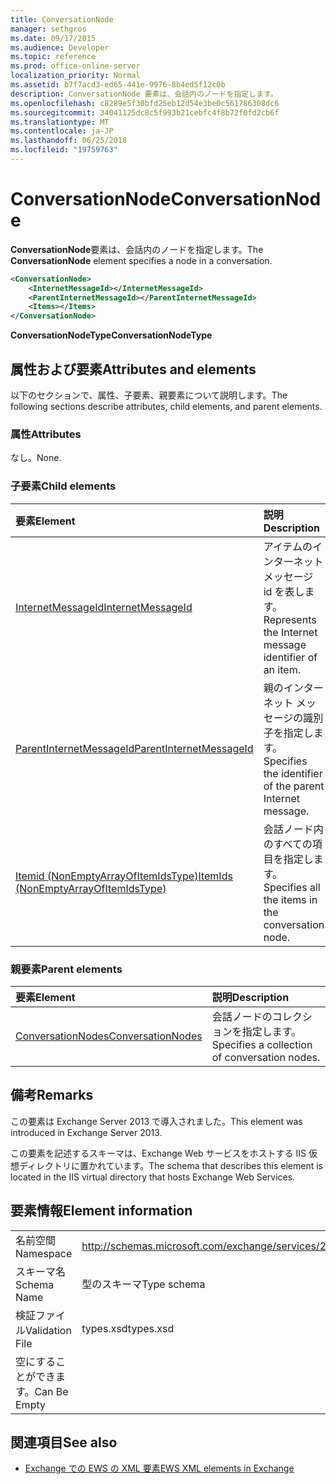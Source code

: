 ```yaml
---
title: ConversationNode
manager: sethgros
ms.date: 09/17/2015
ms.audience: Developer
ms.topic: reference
ms.prod: office-online-server
localization_priority: Normal
ms.assetid: b7f7acd3-ed65-441e-9976-8b4ed5f12c0b
description: ConversationNode 要素は、会話内のノードを指定します。
ms.openlocfilehash: c8289e5f30bfd25eb12d54e3be0c561786308dc6
ms.sourcegitcommit: 34041125dc8c5f993b21cebfc4f8b72f0fd2cb6f
ms.translationtype: MT
ms.contentlocale: ja-JP
ms.lasthandoff: 06/25/2018
ms.locfileid: "19759763"
---
```

# <a name="conversationnode"></a><span data-ttu-id="36b50-103">ConversationNode</span><span class="sxs-lookup"><span data-stu-id="36b50-103">ConversationNode</span></span>

<span data-ttu-id="36b50-104">**ConversationNode**要素は、会話内のノードを指定します。</span><span class="sxs-lookup"><span data-stu-id="36b50-104">The **ConversationNode** element specifies a node in a conversation.</span></span> 
  
```XML
<ConversationNode>
    <InternetMessageId></InternetMessageId>
    <ParentInternetMessageId></ParentInternetMessageId>
    <Items></Items>
</ConversationNode>
```

 <span data-ttu-id="36b50-105">**ConversationNodeType**</span><span class="sxs-lookup"><span data-stu-id="36b50-105">**ConversationNodeType**</span></span>
## <a name="attributes-and-elements"></a><span data-ttu-id="36b50-106">属性および要素</span><span class="sxs-lookup"><span data-stu-id="36b50-106">Attributes and elements</span></span>

<span data-ttu-id="36b50-107">以下のセクションで、属性、子要素、親要素について説明します。</span><span class="sxs-lookup"><span data-stu-id="36b50-107">The following sections describe attributes, child elements, and parent elements.</span></span>
  
### <a name="attributes"></a><span data-ttu-id="36b50-108">属性</span><span class="sxs-lookup"><span data-stu-id="36b50-108">Attributes</span></span>

<span data-ttu-id="36b50-109">なし。</span><span class="sxs-lookup"><span data-stu-id="36b50-109">None.</span></span>
  
### <a name="child-elements"></a><span data-ttu-id="36b50-110">子要素</span><span class="sxs-lookup"><span data-stu-id="36b50-110">Child elements</span></span>

|<span data-ttu-id="36b50-111">**要素**</span><span class="sxs-lookup"><span data-stu-id="36b50-111">**Element**</span></span>|<span data-ttu-id="36b50-112">**説明**</span><span class="sxs-lookup"><span data-stu-id="36b50-112">**Description**</span></span>|
|:-----|:-----|
|[<span data-ttu-id="36b50-113">InternetMessageId</span><span class="sxs-lookup"><span data-stu-id="36b50-113">InternetMessageId</span></span>](internetmessageid.md) <br/> |<span data-ttu-id="36b50-114">アイテムのインターネット メッセージ id を表します。</span><span class="sxs-lookup"><span data-stu-id="36b50-114">Represents the Internet message identifier of an item.</span></span>  <br/> |
|[<span data-ttu-id="36b50-115">ParentInternetMessageId</span><span class="sxs-lookup"><span data-stu-id="36b50-115">ParentInternetMessageId</span></span>](parentinternetmessageid.md) <br/> |<span data-ttu-id="36b50-116">親のインターネット メッセージの識別子を指定します。</span><span class="sxs-lookup"><span data-stu-id="36b50-116">Specifies the identifier of the parent Internet message.</span></span>  <br/> |
|[<span data-ttu-id="36b50-117">Itemid (NonEmptyArrayOfItemIdsType)</span><span class="sxs-lookup"><span data-stu-id="36b50-117">ItemIds (NonEmptyArrayOfItemIdsType)</span></span>](itemids-nonemptyarrayofitemidstype.md) <br/> |<span data-ttu-id="36b50-118">会話ノード内のすべての項目を指定します。</span><span class="sxs-lookup"><span data-stu-id="36b50-118">Specifies all the items in the conversation node.</span></span>  <br/> |
   
### <a name="parent-elements"></a><span data-ttu-id="36b50-119">親要素</span><span class="sxs-lookup"><span data-stu-id="36b50-119">Parent elements</span></span>

|<span data-ttu-id="36b50-120">**要素**</span><span class="sxs-lookup"><span data-stu-id="36b50-120">**Element**</span></span>|<span data-ttu-id="36b50-121">**説明**</span><span class="sxs-lookup"><span data-stu-id="36b50-121">**Description**</span></span>|
|:-----|:-----|
|[<span data-ttu-id="36b50-122">ConversationNodes</span><span class="sxs-lookup"><span data-stu-id="36b50-122">ConversationNodes</span></span>](conversationnodes.md) <br/> |<span data-ttu-id="36b50-123">会話ノードのコレクションを指定します。</span><span class="sxs-lookup"><span data-stu-id="36b50-123">Specifies a collection of conversation nodes.</span></span>  <br/> |
   
## <a name="remarks"></a><span data-ttu-id="36b50-124">備考</span><span class="sxs-lookup"><span data-stu-id="36b50-124">Remarks</span></span>

<span data-ttu-id="36b50-125">この要素は Exchange Server 2013 で導入されました。</span><span class="sxs-lookup"><span data-stu-id="36b50-125">This element was introduced in Exchange Server 2013.</span></span>
  
<span data-ttu-id="36b50-126">この要素を記述するスキーマは、Exchange Web サービスをホストする IIS 仮想ディレクトリに置かれています。</span><span class="sxs-lookup"><span data-stu-id="36b50-126">The schema that describes this element is located in the IIS virtual directory that hosts Exchange Web Services.</span></span>
  
## <a name="element-information"></a><span data-ttu-id="36b50-127">要素情報</span><span class="sxs-lookup"><span data-stu-id="36b50-127">Element information</span></span>

|||
|:-----|:-----|
|<span data-ttu-id="36b50-128">名前空間</span><span class="sxs-lookup"><span data-stu-id="36b50-128">Namespace</span></span>  <br/> |http://schemas.microsoft.com/exchange/services/2006/types  <br/> |
|<span data-ttu-id="36b50-129">スキーマ名</span><span class="sxs-lookup"><span data-stu-id="36b50-129">Schema Name</span></span>  <br/> |<span data-ttu-id="36b50-130">型のスキーマ</span><span class="sxs-lookup"><span data-stu-id="36b50-130">Type schema</span></span>  <br/> |
|<span data-ttu-id="36b50-131">検証ファイル</span><span class="sxs-lookup"><span data-stu-id="36b50-131">Validation File</span></span>  <br/> |<span data-ttu-id="36b50-132">types.xsd</span><span class="sxs-lookup"><span data-stu-id="36b50-132">types.xsd</span></span>  <br/> |
|<span data-ttu-id="36b50-133">空にすることができます。</span><span class="sxs-lookup"><span data-stu-id="36b50-133">Can Be Empty</span></span>  <br/> ||
   
## <a name="see-also"></a><span data-ttu-id="36b50-134">関連項目</span><span class="sxs-lookup"><span data-stu-id="36b50-134">See also</span></span>



- [<span data-ttu-id="36b50-135">Exchange での EWS の XML 要素</span><span class="sxs-lookup"><span data-stu-id="36b50-135">EWS XML elements in Exchange</span></span>](ews-xml-elements-in-exchange.md)

